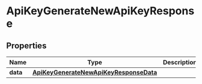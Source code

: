 

# ApiKeyGenerateNewApiKeyResponse


## Properties

| Name | Type | Description | Notes |
|------------ | ------------- | ------------- | -------------|
|**data** | [**ApiKeyGenerateNewApiKeyResponseData**](ApiKeyGenerateNewApiKeyResponseData.md) |  |  [optional] |



